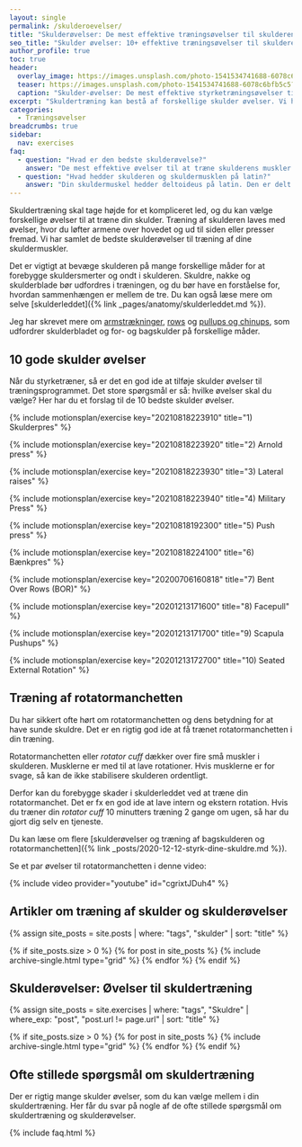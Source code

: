 ```yaml
---
layout: single
permalink: /skulderoevelser/
title: "Skulderøvelser: De mest effektive træningsøvelser til skulderen 🏋"
seo_title: "Skulder øvelser: 10+ effektive træningsøvelser til skulderen"
author_profile: true
toc: true
header:
  overlay_image: https://images.unsplash.com/photo-1541534741688-6078c6bfb5c5?ixlib=rb-1.2.1&ixid=eyJhcHBfaWQiOjEyMDd9&auto=format&fit=crop&h=630&w=1200&q=10
  teaser: https://images.unsplash.com/photo-1541534741688-6078c6bfb5c5?ixlib=rb-1.2.1&ixid=eyJhcHBfaWQiOjEyMDd9&auto=format&fit=crop&h=300&w=400&q=10
  caption: "Skulder-øvelser: De mest effektive styrketræningsøvelser til skulderen"
excerpt: "Skuldertræning kan bestå af forskellige skulder øvelser. Vi har samlet det bedste styrketræningsøvelser og skulder-øvelser til træning af din skulder."
categories:
  - Træningsøvelser
breadcrumbs: true
sidebar:
  nav: exercises
faq:
  - question: "Hvad er den bedste skulderøvelse?"
    answer: "De mest effektive øvelser til at træne skulderens muskler er military press, skulderpres, arnold press, lateral raise og bent over rows. Du kan ikke ramme alle tre dele af skuldermusklen med en øvelse, så husk også at fokusere på den midterste del og bagskulderen. Du kan se alle øvelserne her på siden."
  - question: "Hvad hedder skulderen og skuldermusklen på latin?"
    answer: "Din skuldermuskel hedder deltoideus på latin. Den er delt op i tre dele. Den forreste del kaldes også den anteriore del og deltoideus pars clavicularis. Den midterste del eller laterale del kaldes også deltoideus acromialis. Den bagerste del eller posteriore del kaldes også detoideus pars spinalis. Du kan læse mere om [skuldermusklen deltoideus her](/deltoideus/). Den primære funktion for skuldermusklen er abduktion og fleksion i skulderleddet."
---
```


Skuldertræning skal tage højde for et kompliceret led, og du kan vælge forskellige øvelser til at træne din skulder. Træning af skulderen laves med øvelser, hvor du løfter armene over hovedet og ud til siden eller presser fremad. Vi har samlet de bedste skulderøvelser til træning af dine skuldermuskler.

Det er vigtigt at bevæge skulderen på mange forskellige måder for at forebygge skuldersmerter og ondt i skulderen. Skuldre, nakke og skulderblade bør udfordres i træningen, og du bør have en forståelse for, hvordan sammenhængen er mellem de tre. Du kan også læse mere om selve [skulderleddet]({% link _pages/anatomy/skulderleddet.md %}).

Jeg har skrevet mere om [armstrækninger](/armbojninger-eller-armstraekninger-pushups/), [rows](/rows/) og [pullups og chinups](/chinup-vs-pullup/), som udfordrer skulderbladet og for- og bagskulder på forskellige måder.

## 10 gode skulder øvelser

Når du styrketræner, så er det en god ide at tilføje skulder øvelser til træningsprogrammet. Det store spørgsmål er så: hvilke øvelser skal du vælge? Her har du et forslag til de 10 bedste skulder øvelser.

{% include motionsplan/exercise key="20210818223910" title="1) Skulderpres" %}

{% include motionsplan/exercise key="20210818223920" title="2) Arnold press" %}

{% include motionsplan/exercise key="20210818223930" title="3) Lateral raises" %}

{% include motionsplan/exercise key="20210818223940" title="4) Military Press" %}

{% include motionsplan/exercise key="20210818192300" title="5) Push press" %}

{% include motionsplan/exercise key="20210818224100" title="6) Bænkpres" %}

{% include motionsplan/exercise key="20200706160818" title="7) Bent Over Rows (BOR)" %}

{% include motionsplan/exercise key="20201213171600" title="8) Facepull" %}

{% include motionsplan/exercise key="20201213171700" title="9) Scapula Pushups" %}

{% include motionsplan/exercise key="20201213172700" title="10) Seated External Rotation" %}

## Træning af rotatormanchetten

Du har sikkert ofte hørt om rotatormanchetten og dens betydning for at have sunde skuldre. Det er en rigtig god ide at få trænet rotatormanchetten i din træning.

Rotatormanchetten eller _rotator cuff_ dækker over fire små muskler i skulderen. Musklerne er med til at lave rotationer. Hvis musklerne er for svage, så kan de ikke stabilisere skulderen ordentligt.

Derfor kan du forebygge skader i skulderleddet ved at træne din rotatormanchet. Det er fx en god ide at lave intern og ekstern rotation. Hvis du træner din *rotator cuff* 10 minutters træning 2 gange om ugen, så har du gjort dig selv en tjeneste.

Du kan læse om flere [skulderøvelser og træning af bagskulderen og rotatormanchetten]({% link _posts/2020-12-12-styrk-dine-skuldre.md %}).

Se et par øvelser til rotatormanchetten i denne video:

{% include video provider="youtube" id="cgrixtJDuh4" %}

## Artikler om træning af skulder og skulderøvelser

<div class="feature__wrapper">

{% assign site_posts = site.posts | where: "tags", "skulder" | sort: "title" %}

{% if site_posts.size > 0 %}
  {% for post in site_posts %}
    {% include archive-single.html type="grid" %}
  {% endfor %}
{% endif %}

</div>

## Skulderøvelser: Øvelser til skuldertræning

{% assign site_posts = site.exercises | where: "tags", "Skuldre" | where_exp: "post", "post.url != page.url" | sort: "title" %}

<div class="feature__wrapper">

{% if site_posts.size > 0 %}
  {% for post in site_posts %}
    {% include archive-single.html type="grid" %}
  {% endfor %}
{% endif %}

</div>

## Ofte stillede spørgsmål om skuldertræning

Der er rigtig mange skulder øvelser, som du kan vælge mellem i din skuldertræning. Her får du svar på nogle af de ofte stillede spørgsmål om skuldertræning og skulderøvelser.

{% include faq.html %}
